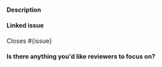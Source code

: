 <!--
  👋 Thank you for contributing!

  Please use PR title in Conventional Commits format.
  https://www.conventionalcommits.org/en/v1.0.0/

  Examples:
    feat: Add new option `{name}` to rule `{name}`
    fix: Consider `checkRoot` option in `no-unused-variables`
    docs: Fix link to `selector-pattern` rule
-->

#### Description

<!--
  What does this PR change or improve?

  This section is optional - feel free to remove it if the issue already provides
  a complete description of the problem and solution.
-->

#### Linked issue

Closes #{issue}

#### Is there anything you'd like reviewers to focus on?

<!--
  Optional - use this section if you want to highlight tricky parts of the implementation
  or specific questions for reviewers. Otherwise, feel free to remove it.
-->

